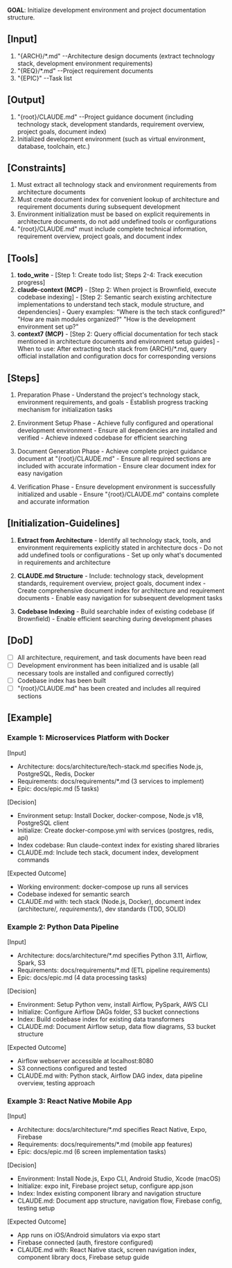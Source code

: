 **GOAL**: Initialize development environment and project documentation structure.

## [Input]
  1. "{ARCH}/*.md" --Architecture design documents (extract technology stack, development environment requirements)
  2. "{REQ}/*.md" --Project requirement documents
  3. "{EPIC}" --Task list

## [Output]
  1. "{root}/CLAUDE.md" --Project guidance document (including technology stack, development standards, requirement overview, project goals, document index)
  2. Initialized development environment (such as virtual environment, database, toolchain, etc.)

## [Constraints]
  1. Must extract all technology stack and environment requirements from architecture documents
  2. Must create document index for convenient lookup of architecture and requirement documents during subsequent development
  3. Environment initialization must be based on explicit requirements in architecture documents, do not add undefined tools or configurations
  4. "{root}/CLAUDE.md" must include complete technical information, requirement overview, project goals, and document index

## [Tools]
  1. **todo_write**
    - [Step 1: Create todo list; Steps 2-4: Track execution progress]
  2. **claude-context (MCP)**
    - [Step 2: When project is Brownfield, execute codebase indexing]
    - [Step 2: Semantic search existing architecture implementations to understand tech stack, module structure, and dependencies]
    - Query examples: "Where is the tech stack configured?" "How are main modules organized?" "How is the development environment set up?"
  3. **context7 (MCP)**
    - [Step 2: Query official documentation for tech stack mentioned in architecture documents and environment setup guides]
    - When to use: After extracting tech stack from {ARCH}/*.md, query official installation and configuration docs for corresponding versions

## [Steps]
  1. Preparation Phase
    - Understand the project's technology stack, environment requirements, and goals
    - Establish progress tracking mechanism for initialization tasks

  2. Environment Setup Phase
    - Achieve fully configured and operational development environment
    - Ensure all dependencies are installed and verified
    - Achieve indexed codebase for efficient searching

  3. Document Generation Phase
    - Achieve complete project guidance document at "{root}/CLAUDE.md"
    - Ensure all required sections are included with accurate information
    - Ensure clear document index for easy navigation

  4. Verification Phase
    - Ensure development environment is successfully initialized and usable
    - Ensure "{root}/CLAUDE.md" contains complete and accurate information

## [Initialization-Guidelines]
  1. **Extract from Architecture**
    - Identify all technology stack, tools, and environment requirements explicitly stated in architecture docs
    - Do not add undefined tools or configurations
    - Set up only what's documented in requirements and architecture
  
  2. **CLAUDE.md Structure**
    - Include: technology stack, development standards, requirement overview, project goals, document index
    - Create comprehensive document index for architecture and requirement documents
    - Enable easy navigation for subsequent development tasks
  
  3. **Codebase Indexing**
    - Build searchable index of existing codebase (if Brownfield)
    - Enable efficient searching during development phases

## [DoD]
  - [ ] All architecture, requirement, and task documents have been read
  - [ ] Development environment has been initialized and is usable (all necessary tools are installed and configured correctly)
  - [ ] Codebase index has been built
  - [ ] "{root}/CLAUDE.md" has been created and includes all required sections

## [Example]

### Example 1: Microservices Platform with Docker
[Input]
- Architecture: docs/architecture/tech-stack.md specifies Node.js, PostgreSQL, Redis, Docker
- Requirements: docs/requirements/*.md (3 services to implement)
- Epic: docs/epic.md (5 tasks)

[Decision]
- Environment setup: Install Docker, docker-compose, Node.js v18, PostgreSQL client
- Initialize: Create docker-compose.yml with services (postgres, redis, api)
- Index codebase: Run claude-context index for existing shared libraries
- CLAUDE.md: Include tech stack, document index, development commands

[Expected Outcome]
- Working environment: docker-compose up runs all services
- Codebase indexed for semantic search
- CLAUDE.md with: tech stack (Node.js, Docker), document index (architecture/*, requirements/*), dev standards (TDD, SOLID)

### Example 2: Python Data Pipeline
[Input]
- Architecture: docs/architecture/*.md specifies Python 3.11, Airflow, Spark, S3
- Requirements: docs/requirements/*.md (ETL pipeline requirements)
- Epic: docs/epic.md (4 data processing tasks)

[Decision]
- Environment: Setup Python venv, install Airflow, PySpark, AWS CLI
- Initialize: Configure Airflow DAGs folder, S3 bucket connections
- Index: Build codebase index for existing data transformers
- CLAUDE.md: Document Airflow setup, data flow diagrams, S3 bucket structure

[Expected Outcome]
- Airflow webserver accessible at localhost:8080
- S3 connections configured and tested
- CLAUDE.md with: Python stack, Airflow DAG index, data pipeline overview, testing approach

### Example 3: React Native Mobile App
[Input]
- Architecture: docs/architecture/*.md specifies React Native, Expo, Firebase
- Requirements: docs/requirements/*.md (mobile app features)
- Epic: docs/epic.md (6 screen implementation tasks)

[Decision]
- Environment: Install Node.js, Expo CLI, Android Studio, Xcode (macOS)
- Initialize: expo init, Firebase project setup, configure app.json
- Index: Index existing component library and navigation structure
- CLAUDE.md: Document app structure, navigation flow, Firebase config, testing setup

[Expected Outcome]
- App runs on iOS/Android simulators via expo start
- Firebase connected (auth, firestore configured)
- CLAUDE.md with: React Native stack, screen navigation index, component library docs, Firebase setup guide
